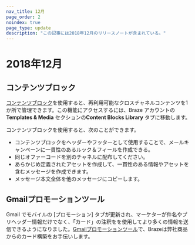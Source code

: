 ```yaml
---
nav_title: 12月
page_order: 2
noindex: true
page_type: update
description: "この記事には2018年12月のリリースノートが含まれている。"
---
```

# 2018年12月

## コンテンツブロック

[コンテンツブロック]({{site.baseurl}}/user_guide/engagement_tools/templates_and_media/content_blocks/)を使用すると、再利用可能なクロスチャネルコンテンツを1か所で管理できます。この機能にアクセスするには、Braze アカウントの**Templates & Media** セクションの**Content Blocks Library** タブに移動します。 

コンテンツブロックを使用すると、次のことができます。
 - コンテンツブロックをヘッダーやフッターとして使用することで、メールキャンペーンに一貫性のあるルック＆フィールを作成できる。
 - 同じオファーコードを別のチャネルに配布してください。
 - あらかじめ定義されたアセットを作成して、一貫性のある情報やアセットを含むメッセージを作成できます。
 - メッセージ本文全体を他のメッセージにコピーします。

## Gmailプロモーションツール

Gmail でモバイルの \[プロモーション] タブが更新され、マーケターが件名やプリヘッダー情報だけでなく、「カード」の注釈をを使用してより多くの情報を送信できるようになりました。[Gmailプロモーションツール]({{site.baseurl}}/user_guide/message_building_by_channel/email/gmail_promotions_tab/)で、Brazeは弊社商品からのカード構築をお手伝いします。